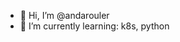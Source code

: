 - 👋 Hi, I’m @andarouler
- 🌱 I’m currently learning: k8s, python



<!---
andarouler/andarouler is a ✨ special ✨ repository because its `README.md` (this file) appears on your GitHub profile.
You can click the Preview link to take a look at your changes.
--->
